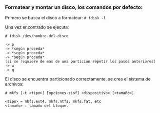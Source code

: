 ### Formatear y montar un disco, los comandos por defecto:

Primero se busca el disco a formatear:
`# fdisk -l`

Una vez encontrado se ejecuta:
```
# fdisk /dev/nombre-del-disco

-> p
-> *según proceda*
-> *según proceda*
-> *según proceda*
(si se requiere de más de una partición repetir los pasos anteriores)
-> w
-> q
```
El disco se encuentra particionado correctamente, se crea el sistema de archivos:

```
# mkfs [-t <tipo>] [opciones-sisf] <dispositivo> [<tamaño>]

<tipo> = mkfs.ext4, mkfs.ntfs, mkfs.fat, etc
<tamaño> : tamaño del bloque.
```
